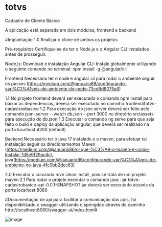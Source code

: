 # totvs

Cadastro de Cliente Básico

A aplicação está separada em dois módulos, frontend e backend 

#Implantação
1.0 Realizar o clone de ambos os projetos

Pré-requisitos
Certifique-se de ter o Node.js e o Angular CLI instalados antes de prosseguir.

Node.js: Download e instalação
Angular CLI: Instale globalmente utilizando o seguinte comando no terminal:
npm install -g @angular/cli

Frontend 
Necessário ter o node e angular cli para rodar o ambiente seguir os passos (https://medium.com/@januario86/configurando-vari%C3%A1veis-de-ambiente-do-node-73cd8d8075e8)

1.1 No projeto frontend deverá ser executado o comando npm install para baixar as dependencias, deverá ser executado no caminho frontend\totvs-cadastraobasico
1.2 Para execução do json server deverá ser feito pelo comando json-server --watch db.json --port 3000 no diretório src\assets para execução do db.json
1.3 Executar o comando ng serve para que seja feito o build e deploy da aplicação angular, que deverá ser realizado na porta localhost:4200 (default)

Backend
Necessário ter o java 17 instalado e o maven, para efetuar tal instalação seguir os direcionamentos Maven (https://medium.com/@januario86/o-que-%C3%A9-o-maven-e-como-instalar-1d5e9f29ac4c), 
java(https://medium.com/@januario86/configurando-vari%C3%A1veis-de-ambiente-no-java-4fc0bb2dec83)

2.0 Executar o comando mvn clean install, pois se trata de um projeto maven 
2.1 Para rodar o projeto executar o comando java -jar totvs-cadastrobasico-api-0.0.1-SNAPSHOT.jar deverá ser executado através da porta localhost:8080

#Documentação de api 
para facilitar a comunicação das apis, foi disponibilizado o swagger utilizando o springdoc através do caminho http://localhost:8080/swagger-ui/index.html#

![image](https://github.com/Januario86/totvs/assets/18173821/4af8c947-cd8f-4b7b-84d5-84f12576191c)

